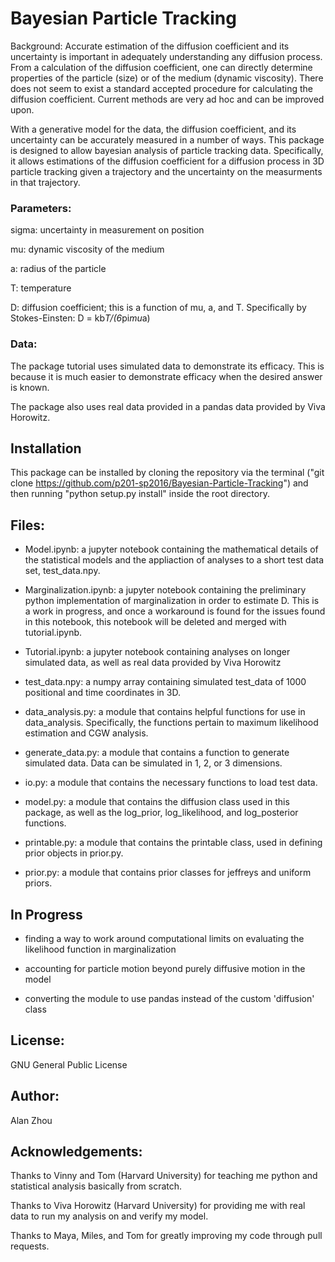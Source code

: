 # Bayesian Particle Tracking

Background: Accurate estimation of the diffusion coefficient and its uncertainty is important in adequately understanding any diffusion process. From a calculation of the diffusion coefficient, one can directly determine properties of the particle (size) or of the medium (dynamic viscosity). There does not seem to exist a standard accepted procedure for calculating the diffusion coefficient. Current methods are very ad hoc and can be improved upon. 

With a generative model for the data, the diffusion coefficient, and its uncertainty can be accurately measured in a number of ways. This package is designed to allow bayesian analysis of particle tracking data. Specifically, it allows estimations of the diffusion coefficient for a diffusion process in 3D particle tracking given a trajectory and the uncertainty on the measurments in that trajectory.

### Parameters:

sigma: uncertainty in measurement on position

mu: dynamic viscosity of the medium

a: radius of the particle

T: temperature

D: diffusion coefficient; this is a function of mu, a, and T. Specifically by Stokes-Einsten:
D = kb*T/(6*pi*mu*a)

### Data: 
The package tutorial uses simulated data to demonstrate its efficacy. This is because it is much easier to demonstrate efficacy when the desired answer is known.

The package also uses real data provided in a pandas data provided by Viva Horowitz.

## Installation

This package can be installed by cloning the repository via the terminal ("git clone https://github.com/p201-sp2016/Bayesian-Particle-Tracking") and then running "python setup.py install" inside the root directory.

## Files:

- Model.ipynb: a jupyter notebook containing the mathematical details of the statistical models and the appliaction of analyses to a short test data set, test_data.npy.

- Marginalization.ipynb: a jupyter notebook containing the preliminary python implementation of marginalization in order to estimate D. This is a work in progress, and once a workaround is found for the issues found in this notebook, this notebook will be deleted and merged with tutorial.ipynb.

- Tutorial.ipynb: a jupyter notebook containing analyses on longer simulated data, as well as real data provided by Viva Horowitz

- test_data.npy: a numpy array containing simulated test_data of 1000 positional and time coordinates in 3D.

- data_analysis.py: a module that contains helpful functions for use in data_analysis. Specifically, the functions pertain to maximum likelihood estimation and CGW analysis.

- generate_data.py: a module that contains a function to generate simulated data. Data can be simulated in 1, 2, or 3 dimensions.

- io.py: a module that contains the necessary functions to load test data.

- model.py: a module that contains the diffusion class used in this package, as well as the log_prior, log_likelihood, and log_posterior functions.

- printable.py: a module that contains the printable class, used in defining prior objects in prior.py.

- prior.py: a module that contains prior classes for jeffreys and uniform priors.

## In Progress
- finding a way to work around computational limits on evaluating the likelihood function in marginalization

- accounting for particle motion beyond purely diffusive motion in the model

- converting the module to use pandas instead of the custom 'diffusion' class

## License:
GNU General Public License

## Author:
Alan Zhou

## Acknowledgements:
Thanks to Vinny and Tom (Harvard University) for teaching me python and statistical analysis basically from scratch.

Thanks to Viva Horowitz (Harvard University) for providing me with real data to run my analysis on and verify my model.

Thanks to Maya, Miles, and Tom for greatly improving my code through pull requests.